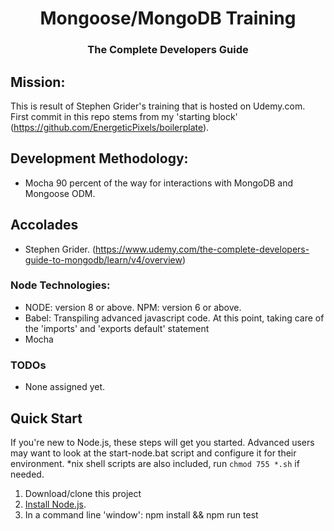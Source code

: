 # <center>Mongoose/MongoDB Training</center>
### <center>The Complete Developers Guide</center>

## Mission:
This is result of Stephen Grider's training that is hosted on Udemy.com. First commit in this repo stems from my 'starting block' (https://github.com/EnergeticPixels/boilerplate).

## Development Methodology:
* Mocha 90 percent of the way for interactions with MongoDB and Mongoose ODM.

## Accolades
- Stephen Grider. (https://www.udemy.com/the-complete-developers-guide-to-mongodb/learn/v4/overview)


### Node Technologies:
- NODE: version 8 or above.  NPM: version 6 or above.
- Babel: Transpiling advanced javascript code. At this point, taking care of the 'imports' and 'exports default' statement
- Mocha

###  TODOs
- None assigned yet.

## Quick Start ##
If you're new to Node.js, these steps will get you started. Advanced users may want to look at the start-node.bat script and configure it for their environment. *nix shell scripts are also included, run `chmod 755 *.sh` if needed.

1. Download/clone this project
2. [Install Node.js](http://nodejs.org/download/).
3. In a command line 'window': npm install && npm run test
